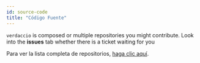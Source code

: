 ```yaml
---
id: source-code
title: "Código Fuente"
---
```

`verdaccio` is composed or multiple repositories you might contribute. Look into the **issues** tab whether there is a ticket waiting for you 

Para ver la lista completa de repositorios, [haga clic aquí](https://github.com/verdaccio/verdaccio/wiki/Repositories).